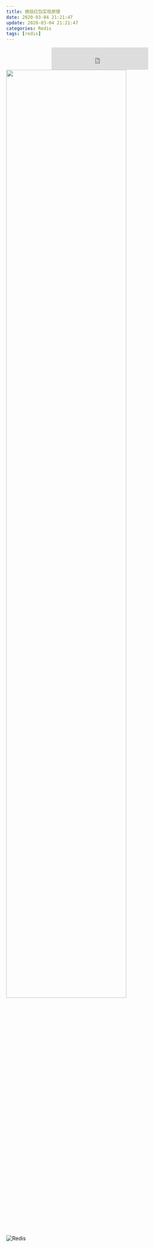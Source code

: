```yaml
---
title: 微信红包实现原理
date: 2020-03-04 21:21:47
update: 2020-03-04 21:21:47
categories: Redis
tags: [redis]
---
```


<div style="text-align: center"><iframe height="60" width="260" src="https://www.ximalaya.com/thirdparty/player/sound/player.html?id=49127030&type=red" frameborder=0 allowfullscreen></iframe></div>

<img style="width: 80%;height:80%" src="https://volc1612.gitee.io/blog/images/redis%E9%AB%98%E5%B9%B6%E5%8F%91%E9%AB%98%E5%8F%AF%E7%94%A8/blackLab.jpg" />

<!-- more -->

![Redis](https://volc1612.gitee.io/blog/images/redis高并发高可用/Redis.png)
